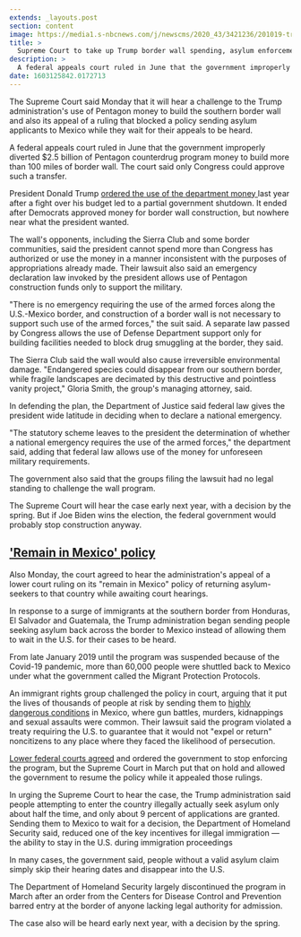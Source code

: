 ```yaml
--- 
extends: _layouts.post 
section: content 
image: https://media1.s-nbcnews.com/j/newscms/2020_43/3421236/201019-trump-border-wall-mn-1050_86447a31c2c2479159b78b85583ca0b4.nbcnews-fp-1200-630.jpg 
title: > 
  Supreme Court to take up Trump border wall spending, asylum enforcement 
description: > 
  A federal appeals court ruled in June that the government improperly diverted $2.5 billion of Pentagon counterdrug program money to build more than 100 miles of border wall.President Donald Trump ordered the use of the department money last year after a fight over his budget led to a partial government shutdown.It ended after Democrats approved money for border wall construction, but nowhere near what the president wanted."There is no emergency requiring the use of the armed forces along the U.S.-Mexico border, and construction of a border wall is not necessary to support such use of the armed forces," the suit said.The government also said that the groups filing the lawsuit had no legal standing to challenge the wall program. 
date: 1603125842.0172713 
--- 
```

<div><p class="endmarkEnabled">The Supreme Court said Monday that it will hear a challenge to the Trump administration's use of Pentagon money to build the southern border wall and also its appeal of a ruling that blocked a policy sending asylum applicants to Mexico while they wait for their appeals to be heard.</p><p class="endmarkEnabled">A federal appeals court ruled in June that the government improperly diverted $2.5 billion of Pentagon counterdrug program money to build more than 100 miles of border wall. The court said only Congress could approve such a transfer.</p><p class="endmarkEnabled">President Donald Trump <a href="https://www.nbcnews.com/politics/politics-news/trump-declare-national-emergency-obtain-billions-border-wall-n972021" target="_blank">ordered the use of the department money </a>last year after a fight over his budget led to a partial government shutdown. It ended after Democrats approved money for border wall construction, but nowhere near what the president wanted.</p><p></p><p id="taboolaReadMoreBelow"></p><p class="endmarkEnabled">The wall's opponents, including the Sierra Club and some border communities, said the president cannot spend more than Congress has authorized or use the money in a manner inconsistent with the purposes of appropriations already made. Their lawsuit also said an emergency declaration law invoked by the president allows use of Pentagon construction funds only to support the military.</p><p class="endmarkEnabled">"There is no emergency requiring the use of the armed forces along the U.S.-Mexico border, and construction of a border wall is not necessary to support such use of the armed forces," the suit said. A separate law passed by Congress allows the use of Defense Department support only for building facilities needed to block drug smuggling at the border, they said.</p><p class="endmarkEnabled">The Sierra Club said the wall would also cause irreversible environmental damage. "Endangered species could disappear from our southern border, while fragile landscapes are decimated by this destructive and pointless vanity project," Gloria Smith, the group's managing attorney, said.</p><p class="endmarkEnabled">In defending the plan, the Department of Justice said federal law gives the president wide latitude in deciding when to declare a national emergency.</p><p></p><p class="endmarkEnabled">"The statutory scheme leaves to the president the determination of whether a national emergency requires the use of the armed forces," the department said, adding that federal law allows use of the money for unforeseen military requirements.</p><p class="endmarkEnabled">The government also said that the groups filing the lawsuit had no legal standing to challenge the wall program.</p><p class="endmarkEnabled">The Supreme Court will hear the case early next year, with a decision by the spring. But if Joe Biden wins the election, the federal government would probably stop construction anyway.</p><a href="/politics/supreme-court/supreme-court-take-trump-border-wall-spending-asylum-enforcement-n1243870#anchor-RemaininMexicopolicy" id="anchor-RemaininMexicopolicy" class="scrollLink"><h2 class="">'Remain in Mexico' policy</h2></a><p class="endmarkEnabled">Also Monday, the court agreed to hear the administration's appeal of a lower court ruling on its "remain in Mexico" policy of returning asylum-seekers to that country while awaiting court hearings.</p><p></p><p class="endmarkEnabled">In response to a surge of immigrants at the southern border from Honduras, El Salvador and Guatemala, the Trump administration began sending people seeking asylum back across the border to Mexico instead of allowing them to wait in the U.S. for their cases to be heard.</p><p class="endmarkEnabled">From late January 2019 until the program was suspended because of the Covid-19 pandemic, more than 60,000 people were shuttled back to Mexico under what the government called the Migrant Protection Protocols.</p><p class="endmarkEnabled">An immigrant rights group challenged the policy in court, arguing that it put the lives of thousands of people at risk by sending them to <a href="https://www.nbcnews.com/news/latino/trapped-tijuana-migrants-face-long-dangerous-wait-claim-asylum-n981721" target="_blank">highly dangerous conditions</a> in Mexico, where gun battles, murders, kidnappings and sexual assaults were common. Their lawsuit said the program violated a treaty requiring the U.S. to guarantee that it would not "expel or return" noncitizens to any place where they faced the likelihood of persecution.</p><p class="endmarkEnabled"><a href="https://www.nbcnews.com/news/us-news/court-blocks-remain-mexico-policy-part-u-s-border-n1150871" target="_blank">Lower federal courts agreed</a> and ordered the government to stop enforcing the program, but the Supreme Court in March put that on hold and allowed the government to resume the policy while it appealed those rulings.</p><p></p><p class="endmarkEnabled">In urging the Supreme Court to hear the case, the Trump administration said people attempting to enter the country illegally actually seek asylum only about half the time, and only about 9 percent of applications are granted. Sending them to Mexico to wait for a decision, the Department of Homeland Security said, reduced one of the key incentives for illegal immigration &#8212; the ability to stay in the U.S. during immigration proceedings</p><p class="endmarkEnabled">In many cases, the government said, people without a valid asylum claim simply skip their hearing dates and disappear into the U.S.</p><p class="endmarkEnabled">The Department of Homeland Security largely discontinued the program in March after an order from the Centers for Disease Control and Prevention barred entry at the border of anyone lacking legal authority for admission.</p><p class="endmarkEnabled">The case also will be heard early next year, with a decision by the spring.</p></div>